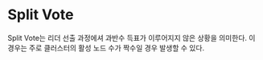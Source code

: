 # Split Vote

Split Vote는 리더 선출 과정에셔 과반수 득표가 이루어지지 않은 상황을 의미한다. 이 경우는 주로 클러스터의 활성 노드 수가 짝수일 경우 발생할 수 있다.
